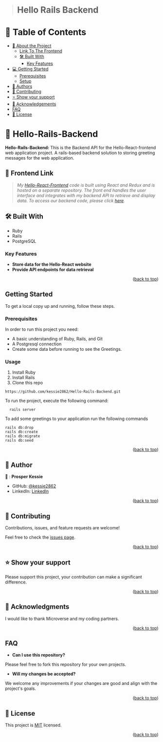 > # Hello Rails Backend

# 📗 Table of Contents

- [📖 About the Project](#about-project)
  - [Link To The Frontend](#FrontEnd-link)
  - [🛠 Built With](#built-with)
    - [Key Features](#key-features)
- [💻 Getting Started](#getting-started)
  - [Prerequisites](#prerequisites)
  - [Setup](#setup)
- [👥 Authors](#authors)
- [🤝 Contributing](#contributing)
- [⭐️ Show your support](#support)
- [🙏 Acknowledgements](#acknowledgements)
- [FAQ](#faq)
- [📝 License](#license)

<!-- PROJECT DESCRIPTION -->

# 📖 Hello-Rails-Backend <a name="about-project"></a>

**Hello-Rails-Backend:** This is the Backend API for the Hello-React-frontend web application project. A rails-based backend solution to storing greeting messages for the web application.



## 🔗 Frontend Link <a name="documentation"></a>
  > _My [Hello-React-Frontend](https://github.com/kessie2862/Hello-React-Frontend) code is built using React and Redux and is hosted on a separate repository. The front end handles the user interface and integrates with my backend API to retrieve and display data. To access our backend code, please click [here](https://github.com/kessie2862/Hello-React-Frontend)._


## 🛠 Built With <a name="built-with"></a>

  <ul>
    <li>Ruby</li>
    <li>Rails</li>
    <li>PostgreSQL</li>
  </ul>

<!-- Features -->

### Key Features <a name="key-features"></a>

- **Store data for the Hello-React website**
- **Provide API endpoints for data retrieval**

<p align="right">(<a href="#readme-top">back to top</a>)</p>

## Getting Started

To get a local copy up and running, follow these steps.

### Prerequisites
In order to run this project you need:
  * A basic understanding of Ruby, Rails, and Git
  * A Postgresql connection
  * Create some data before running to see the Greetings.
### Usage
1. Install Ruby
2. Install Rails
3. Clone this repo
```
https://github.com/kessie2862/Hello-Rails-Backend.git
```

To run the project, execute the following command:

```
  rails server
```

To add some greetings to your application run the following commands

``````
rails db:drop
rails db:create
rails db:migrate
rails db:seed
``````

<p align="right">(<a href="#readme-top">back to top</a>)</p>

<!-- AUTHORS -->

## 👥 Author <a name="authors"></a>

👤 : **Prosper Kessie**

- GitHub: [@kessie2862](https://github.com/kessie2862)
- LinkedIn: [LinkedIn](https://www.linkedin.com/in/prosperkessie/)

<p align="right">(<a href="#readme-top">back to top</a>)</p>

<!-- CONTRIBUTING -->

## 🤝 Contributing <a name="contributing"></a>

Contributions, issues, and feature requests are welcome!

Feel free to check the [issues page](https://github.com/kessie2862/Hello-Rails-Backend/issues).

<p align="right">(<a href="#readme-top">back to top</a>)</p>

<!-- SUPPORT -->

## ⭐️ Show your support <a name="support"></a>

Please support this project, your contribution can make a significant difference.

<p align="right">(<a href="#readme-top">back to top</a>)</p>

<!-- ACKNOWLEDGEMENTS -->

## 🙏 Acknowledgments <a name="acknowledgements"></a>

I would like to thank Microverse and my coding partners.

<p align="right">(<a href="#readme-top">back to top</a>)</p>

## FAQ <a name="faq"></a>

- **Can I use this repository?**

Please feel free to fork this repository for your own projects.

- **Will my changes be accepted?**

We welcome any improvements if your changes are good and align with the project's goals.

<p align="right">(<a href="#readme-top">back to top</a>)</p>

<!-- LICENSE -->

## 📝 License <a name="license"></a>

This project is [MIT](https://github.com/kessie2862/Hello-Rails-Backend/blob/api-backend/LICENSE) licensed.

<p align="right">(<a href="#readme-top">back to top</a>)</p>
